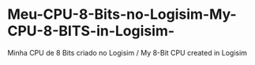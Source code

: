 # Meu-CPU-8-Bits-no-Logisim-My-CPU-8-BITS-in-Logisim-
 Minha CPU de 8 Bits criado no Logisim / My 8-Bit CPU created in Logisim

